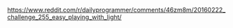 https://www.reddit.com/r/dailyprogrammer/comments/46zm8m/20160222_challenge_255_easy_playing_with_light/